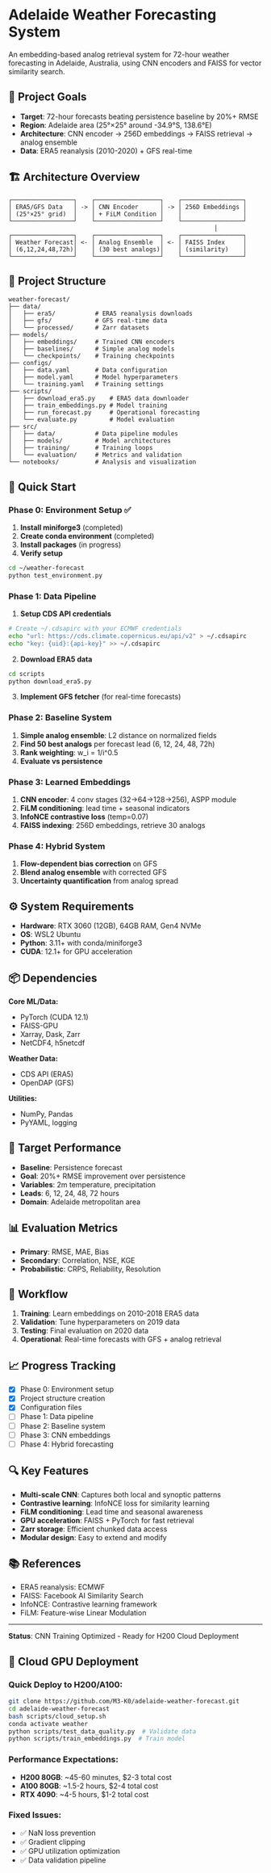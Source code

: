 # Adelaide Weather Forecasting System

An embedding-based analog retrieval system for 72-hour weather forecasting in Adelaide, Australia, using CNN encoders and FAISS for vector similarity search.

## 🎯 Project Goals

- **Target**: 72-hour forecasts beating persistence baseline by 20%+ RMSE
- **Region**: Adelaide area (25°×25° around -34.9°S, 138.6°E)
- **Architecture**: CNN encoder → 256D embeddings → FAISS retrieval → analog ensemble
- **Data**: ERA5 reanalysis (2010-2020) + GFS real-time

## 🏗️ Architecture Overview

```
┌─────────────────┐    ┌──────────────────┐    ┌─────────────────┐
│ ERA5/GFS Data   │ -> │ CNN Encoder      │ -> │ 256D Embeddings │
│ (25°×25° grid)  │    │ + FiLM Condition │    │                 │
└─────────────────┘    └──────────────────┘    └─────────────────┘
                                                         │
┌─────────────────┐    ┌──────────────────┐    ┌─────────────────┐
│ Weather Forecast│ <- │ Analog Ensemble  │ <- │ FAISS Index     │
│ (6,12,24,48,72h)│    │ (30 best analogs)│    │ (similarity)    │
└─────────────────┘    └──────────────────┘    └─────────────────┘
```

## 📁 Project Structure

```
weather-forecast/
├── data/
│   ├── era5/           # ERA5 reanalysis downloads
│   ├── gfs/            # GFS real-time data  
│   └── processed/      # Zarr datasets
├── models/
│   ├── embeddings/     # Trained CNN encoders
│   ├── baselines/      # Simple analog models
│   └── checkpoints/    # Training checkpoints
├── configs/
│   ├── data.yaml       # Data configuration
│   ├── model.yaml      # Model hyperparameters
│   └── training.yaml   # Training settings
├── scripts/
│   ├── download_era5.py    # ERA5 data downloader
│   ├── train_embeddings.py # Model training
│   ├── run_forecast.py     # Operational forecasting
│   └── evaluate.py         # Model evaluation
├── src/
│   ├── data/           # Data pipeline modules
│   ├── models/         # Model architectures
│   ├── training/       # Training loops
│   └── evaluation/     # Metrics and validation
└── notebooks/          # Analysis and visualization
```

## 🚀 Quick Start

### Phase 0: Environment Setup ✅

1. **Install miniforge3** (completed)
2. **Create conda environment** (completed)
3. **Install packages** (in progress)
4. **Verify setup**

```bash
cd ~/weather-forecast
python test_environment.py
```

### Phase 1: Data Pipeline

1. **Setup CDS API credentials**
```bash
# Create ~/.cdsapirc with your ECMWF credentials
echo "url: https://cds.climate.copernicus.eu/api/v2" > ~/.cdsapirc
echo "key: {uid}:{api-key}" >> ~/.cdsapirc
```

2. **Download ERA5 data**
```bash
cd scripts
python download_era5.py
```

3. **Implement GFS fetcher** (for real-time forecasts)

### Phase 2: Baseline System

1. **Simple analog ensemble**: L2 distance on normalized fields
2. **Find 50 best analogs** per forecast lead (6, 12, 24, 48, 72h)
3. **Rank weighting**: w_i = 1/i^0.5
4. **Evaluate vs persistence**

### Phase 3: Learned Embeddings

1. **CNN encoder**: 4 conv stages (32→64→128→256), ASPP module
2. **FiLM conditioning**: lead time + seasonal indicators
3. **InfoNCE contrastive loss** (temp=0.07)
4. **FAISS indexing**: 256D embeddings, retrieve 30 analogs

### Phase 4: Hybrid System

1. **Flow-dependent bias correction** on GFS
2. **Blend analog ensemble** with corrected GFS
3. **Uncertainty quantification** from analog spread

## ⚙️ System Requirements

- **Hardware**: RTX 3060 (12GB), 64GB RAM, Gen4 NVMe
- **OS**: WSL2 Ubuntu
- **Python**: 3.11+ with conda/miniforge3
- **CUDA**: 12.1+ for GPU acceleration

## 📦 Dependencies

**Core ML/Data:**
- PyTorch (CUDA 12.1)
- FAISS-GPU 
- Xarray, Dask, Zarr
- NetCDF4, h5netcdf

**Weather Data:**
- CDS API (ERA5)
- OpenDAP (GFS)

**Utilities:**
- NumPy, Pandas
- PyYAML, logging

## 🎯 Target Performance

- **Baseline**: Persistence forecast
- **Goal**: 20%+ RMSE improvement over persistence
- **Variables**: 2m temperature, precipitation
- **Leads**: 6, 12, 24, 48, 72 hours
- **Domain**: Adelaide metropolitan area

## 📊 Evaluation Metrics

- **Primary**: RMSE, MAE, Bias
- **Secondary**: Correlation, NSE, KGE
- **Probabilistic**: CRPS, Reliability, Resolution

## 🔄 Workflow

1. **Training**: Learn embeddings on 2010-2018 ERA5 data
2. **Validation**: Tune hyperparameters on 2019 data
3. **Testing**: Final evaluation on 2020 data
4. **Operational**: Real-time forecasts with GFS + analog retrieval

## 📈 Progress Tracking

- [x] Phase 0: Environment setup
- [x] Project structure creation
- [x] Configuration files
- [ ] Phase 1: Data pipeline
- [ ] Phase 2: Baseline system
- [ ] Phase 3: CNN embeddings
- [ ] Phase 4: Hybrid forecasting

## 🔍 Key Features

- **Multi-scale CNN**: Captures both local and synoptic patterns
- **Contrastive learning**: InfoNCE loss for similarity learning
- **FiLM conditioning**: Lead time and seasonal awareness
- **GPU acceleration**: FAISS + PyTorch for fast retrieval
- **Zarr storage**: Efficient chunked data access
- **Modular design**: Easy to extend and modify

## 📚 References

- ERA5 reanalysis: ECMWF
- FAISS: Facebook AI Similarity Search
- InfoNCE: Contrastive learning framework
- FiLM: Feature-wise Linear Modulation

---

**Status**: CNN Training Optimized - Ready for H200 Cloud Deployment

## 🚀 Cloud GPU Deployment

### Quick Deploy to H200/A100:
```bash
git clone https://github.com/M3-K0/adelaide-weather-forecast.git
cd adelaide-weather-forecast
bash scripts/cloud_setup.sh
conda activate weather
python scripts/test_data_quality.py  # Validate data
python scripts/train_embeddings.py  # Train model
```

### Performance Expectations:
- **H200 80GB**: ~45-60 minutes, $2-3 total cost
- **A100 80GB**: ~1.5-2 hours, $2-4 total cost
- **RTX 4090**: ~4-5 hours, $1-2 total cost

### Fixed Issues:
- ✅ NaN loss prevention
- ✅ Gradient clipping 
- ✅ GPU utilization optimization
- ✅ Data validation pipeline